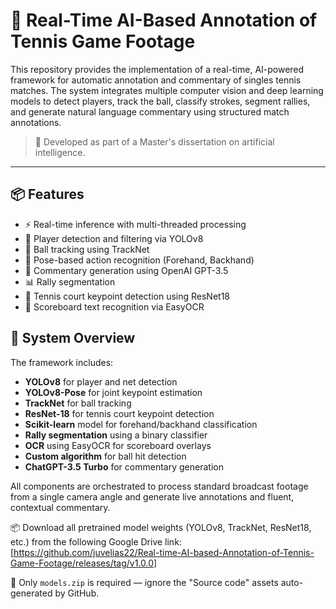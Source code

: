 # 🎾 Real-Time AI-Based Annotation of Tennis Game Footage

This repository provides the implementation of a real-time, AI-powered framework for automatic annotation and commentary of singles tennis matches. The system integrates multiple computer vision and deep learning models to detect players, track the ball, classify strokes, segment rallies, and generate natural language commentary using structured match annotations.

> 🧠 Developed as part of a Master's dissertation on artificial intelligence.

---

## 📦 Features

- ⚡ Real-time inference with multi-threaded processing
- 🧍 Player detection and filtering via YOLOv8
- 🎯 Ball tracking using TrackNet
- 🎾 Pose-based action recognition (Forehand, Backhand)
- 🧠 Commentary generation using OpenAI GPT-3.5
- 📊 Rally segmentation
- 📌 Tennis court keypoint detection using ResNet18
- 🧾 Scoreboard text recognition via EasyOCR


## 🧠 System Overview

The framework includes:

- **YOLOv8** for player and net detection  
- **YOLOv8-Pose** for joint keypoint estimation  
- **TrackNet** for ball tracking  
- **ResNet-18** for tennis court keypoint detection  
- **Scikit-learn** model for forehand/backhand classification  
- **Rally segmentation** using a binary classifier  
- **OCR** using EasyOCR for scoreboard overlays  
- **Custom algorithm** for ball hit detection  
- **ChatGPT-3.5 Turbo** for commentary generation

All components are orchestrated to process standard broadcast footage from a single camera angle and generate live annotations and fluent, contextual commentary.

📦 Download all pretrained model weights (YOLOv8, TrackNet, ResNet18, etc.) from the following Google Drive link:
[https://github.com/juvelias22/Real-time-AI-based-Annotation-of-Tennis-Game-Footage/releases/tag/v1.0.0]

📝 Only `models.zip` is required — ignore the "Source code" assets auto-generated by GitHub.

